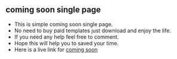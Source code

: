 ## coming soon single page

- This is simple coming soon single page. 
- No need to buy paid templates just download and enjoy the life. 
- If you need any help feel free to comment.
- Hope this will help you to saved your time.
- Here is a live link for [coming soon](https://github.com/koukiyessine/coming-soon) 
